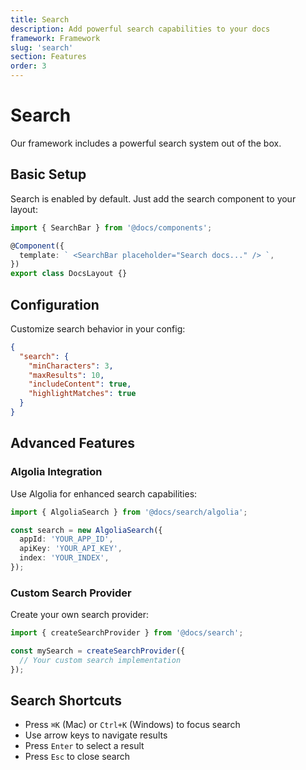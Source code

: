 ```yaml
---
title: Search
description: Add powerful search capabilities to your docs
framework: Framework
slug: 'search'
section: Features
order: 3
---
```


# Search

Our framework includes a powerful search system out of the box.

## Basic Setup

Search is enabled by default. Just add the search component to your layout:

```typescript
import { SearchBar } from '@docs/components';

@Component({
  template: ` <SearchBar placeholder="Search docs..." /> `,
})
export class DocsLayout {}
```

## Configuration

Customize search behavior in your config:

```json
{
  "search": {
    "minCharacters": 3,
    "maxResults": 10,
    "includeContent": true,
    "highlightMatches": true
  }
}
```

## Advanced Features

### Algolia Integration

Use Algolia for enhanced search capabilities:

```typescript
import { AlgoliaSearch } from '@docs/search/algolia';

const search = new AlgoliaSearch({
  appId: 'YOUR_APP_ID',
  apiKey: 'YOUR_API_KEY',
  index: 'YOUR_INDEX',
});
```

### Custom Search Provider

Create your own search provider:

```typescript
import { createSearchProvider } from '@docs/search';

const mySearch = createSearchProvider({
  // Your custom search implementation
});
```

## Search Shortcuts

- Press `⌘K` (Mac) or `Ctrl+K` (Windows) to focus search
- Use arrow keys to navigate results
- Press `Enter` to select a result
- Press `Esc` to close search
